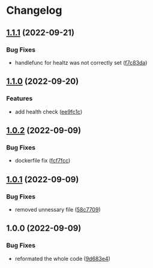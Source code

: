 # Changelog

## [1.1.1](https://github.com/elesto-dao/alertmanager-discord/compare/v1.1.0...v1.1.1) (2022-09-21)


### Bug Fixes

* handlefunc for healtz was not correctly set ([f7c83da](https://github.com/elesto-dao/alertmanager-discord/commit/f7c83da7cdbf7c7a3170300e5a309abd342a7095))

## [1.1.0](https://github.com/elesto-dao/alertmanager-discord/compare/v1.0.2...v1.1.0) (2022-09-20)


### Features

* add health check ([ee9fc1c](https://github.com/elesto-dao/alertmanager-discord/commit/ee9fc1ce478d3a4ad4da89751311ceccaecbd7ae))

## [1.0.2](https://github.com/elesto-dao/alertmanager-discord/compare/v1.0.1...v1.0.2) (2022-09-09)


### Bug Fixes

* dockerfile fix ([fcf7fcc](https://github.com/elesto-dao/alertmanager-discord/commit/fcf7fccac30e82a1131078420f8e55e445025100))

## [1.0.1](https://github.com/elesto-dao/alertmanager-discord/compare/v1.0.0...v1.0.1) (2022-09-09)


### Bug Fixes

* removed unnessary file ([58c7709](https://github.com/elesto-dao/alertmanager-discord/commit/58c7709d501e5f355158c7fad1b9e90e90c0c668))

## 1.0.0 (2022-09-09)


### Bug Fixes

* reformated the whole code ([9d683e4](https://github.com/elesto-dao/alertmanager-discord/commit/9d683e4c326cd5888c99adf884883c93873723b0))
